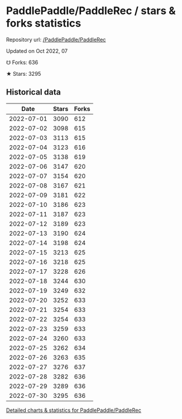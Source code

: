 # PaddlePaddle/PaddleRec / stars & forks statistics

Repository url: [/PaddlePaddle/PaddleRec](https://github.com/PaddlePaddle/PaddleRec)

Updated on Oct 2022, 07

☋ Forks: 636

★ Stars: 3295

## Historical data
| Date | Stars | Forks |
|------|-------|-------|
| 2022-07-01 | 3090 | 612 | 
| 2022-07-02 | 3098 | 615 | 
| 2022-07-03 | 3113 | 615 | 
| 2022-07-04 | 3123 | 616 | 
| 2022-07-05 | 3138 | 619 | 
| 2022-07-06 | 3147 | 620 | 
| 2022-07-07 | 3154 | 620 | 
| 2022-07-08 | 3167 | 621 | 
| 2022-07-09 | 3181 | 622 | 
| 2022-07-10 | 3186 | 623 | 
| 2022-07-11 | 3187 | 623 | 
| 2022-07-12 | 3189 | 623 | 
| 2022-07-13 | 3190 | 624 | 
| 2022-07-14 | 3198 | 624 | 
| 2022-07-15 | 3213 | 625 | 
| 2022-07-16 | 3218 | 625 | 
| 2022-07-17 | 3228 | 626 | 
| 2022-07-18 | 3244 | 630 | 
| 2022-07-19 | 3249 | 632 | 
| 2022-07-20 | 3252 | 633 | 
| 2022-07-21 | 3254 | 633 | 
| 2022-07-22 | 3254 | 633 | 
| 2022-07-23 | 3259 | 633 | 
| 2022-07-24 | 3260 | 633 | 
| 2022-07-25 | 3262 | 634 | 
| 2022-07-26 | 3263 | 635 | 
| 2022-07-27 | 3276 | 637 | 
| 2022-07-28 | 3282 | 636 | 
| 2022-07-29 | 3289 | 636 | 
| 2022-07-30 | 3295 | 636 | 


[Detailed charts & statistics for PaddlePaddle/PaddleRec](https://reviewgithub.com/rep/PaddlePaddle/PaddleRec)

